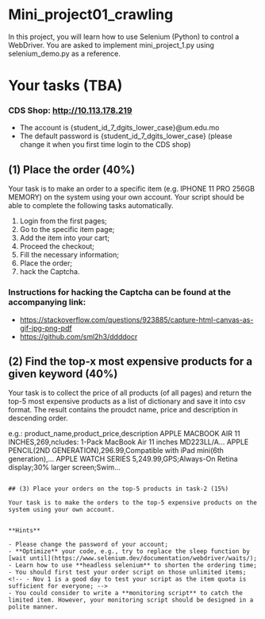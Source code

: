 # Mini_project01_crawling

In this project, you will learn how to use Selenium (Python) to control a WebDriver.
You are asked to implement mini_project_1.py using selenium_demo.py as a reference.

# Your tasks (TBA)

### CDS Shop: http://10.113.178.219
- The account is {student_id_7_dgits_lower_case}@um.edu.mo
- The default password is {student_id_7_dgits_lower_case} (please change it when you first time login to the CDS shop)

## (1) Place the order (40%)
Your task is to make an order to a specific item (e.g. IPHONE 11 PRO 256GB MEMORY) on the system using your own account. Your script should be able to complete the following tasks automatically. 
1. Login from the first pages;
2. Go to the specific item page;
3. Add the item into your cart;
4. Proceed the checkout;
5. Fill the necessary information;
6. Place the order;
7. hack the Captcha.

### Instructions for hacking the Captcha can be found at the accompanying link:
- https://stackoverflow.com/questions/923885/capture-html-canvas-as-gif-jpg-png-pdf
- https://github.com/sml2h3/ddddocr

## (2) Find the top-x most expensive products for a given keyword (40%)
Your task is to collect the price of all products (of all pages) and return the top-5 most expensive products as a list of dictionary and save it into csv format. The result contains the proudct name, price and description in descending order. 

e.g.:
product_name,product_price,description
APPLE MACBOOK AIR 11 INCHES,269,ncludes: 1-Pack MacBook Air 11 inches MD223LL/A...
APPLE PENCIL(2ND GENERATION),296.99,Compatible with iPad mini(6th generation),...
APPLE WATCH SERIES 5,249.99,GPS;Always-On Retina display;30% larger screen;Swim...


```

## (3) Place your orders on the top-5 products in task-2 (15%)

Your task is to make the orders to the top-5 expensive products on the system using your own account.


**Hints**

- Please change the password of your account;
- **Optimize** your code, e.g., try to replace the sleep function by [wait until](https://www.selenium.dev/documentation/webdriver/waits/);
- Learn how to use **headless selenium** to shorten the ordering time;
- You should first test your order script on those unlimited items;
<!-- - Nov 1 is a good day to test your script as the item quota is sufficient for everyone; -->
- You could consider to write a **monitoring script** to catch the limited item. However, your monitoring script should be designed in a polite manner.

